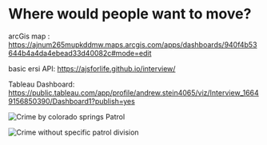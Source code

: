# Where would people want to move?
arcGis map : https://ajnum265mupkddmw.maps.arcgis.com/apps/dashboards/940f4b53644b4a4da4ebead33d40082c#mode=edit

basic ersi API: https://ajsforlife.github.io/interview/

Tableau Dashboard: https://public.tableau.com/app/profile/andrew.stein4065/viz/Interview_16649156850390/Dashboard1?publish=yes

![Crime by colorado springs Patrol](https://github.com/Ajsforlife/interview/blob/main/pictures/crimebypatrol.png)


![Crime without specific patrol division](https://github.com/Ajsforlife/interview/blob/main/pictures/crime%20with%20lack%20of%20patrol.png)
